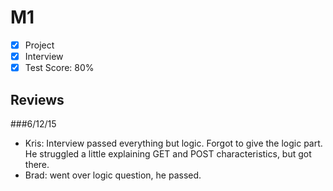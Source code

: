 # M1

- [x] Project 
- [x] Interview
- [x] Test Score: 80%

## Reviews 

###6/12/15
- Kris: Interview passed everything but logic. Forgot to give the logic part. He struggled a little explaining GET and POST characteristics, but got there. 
- Brad: went over logic question, he passed. 


